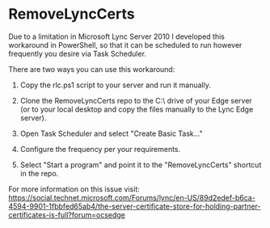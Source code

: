 # RemoveLyncCerts
Due to a limitation in Microsoft Lync Server 2010 I developed this workaround in PowerShell, so that it can be scheduled to run however frequently you desire via Task Scheduler.

There are two ways you can use this workaround:

1. Copy the rlc.ps1 script to your server and run it manually.

2. Clone the RemoveLyncCerts repo to the C:\ drive of your Edge server (or to your local desktop and copy the files manually to the Lync Edge server).

3. Open Task Scheduler and select "Create Basic Task..."

4. Configure the frequency per your requirements.

5. Select "Start a program" and point it to the "RemoveLyncCerts" shortcut in the repo. 

For more information on this issue visit: https://social.technet.microsoft.com/Forums/lync/en-US/89d2edef-b6ca-4594-9901-1fbbfed65ab4/the-server-certificate-store-for-holding-partner-certificates-is-full?forum=ocsedge
